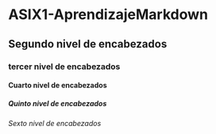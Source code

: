 # ASIX1-AprendizajeMarkdown
## Segundo nivel de encabezados
### tercer nivel de encabezados
#### Cuarto nivel de encabezados
##### Quinto nivel de encabezados
###### Sexto nivel de encabezados

